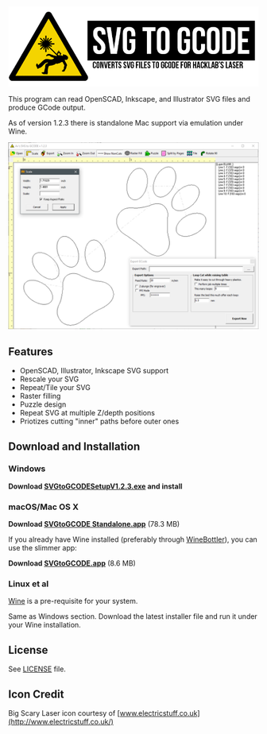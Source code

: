 ![Converts SVG files to GCODE for Hacklab's laser](_graphics/logo.png)

This program can read OpenSCAD, Inkscape, and Illustrator SVG files and produce GCode output.

As of version 1.2.3 there is standalone Mac support via emulation under Wine.

![](_graphics/screenshot2.png)

## Features

* OpenSCAD, Illustrator, Inkscape SVG support
* Rescale your SVG
* Repeat/Tile your SVG
* Raster filling
* Puzzle design
* Repeat SVG at multiple Z/depth positions
* Priotizes cutting "inner" paths before outer ones

## Download and Installation

### Windows

**Download [SVGtoGCODESetupV1.2.3.exe](releases/Windows/SVGtoGCODESetupV1.2.3.exe) and install**

### macOS/Mac OS X

**Download [SVGtoGCODE Standalone.app](releases/Mac/SVGtoGCODE%20Standalone.zip)** (78.3 MB)

If you already have Wine installed (preferably through [WineBottler](http://winebottler.kronenberg.org/)), you can use the slimmer app:

**Download [SVGtoGCODE.app](releases/Mac/SVGtoGCODE.zip)** (8.6 MB)

### Linux et al

[Wine](https://www.winehq.org/) is a pre-requisite for your system.

Same as Windows section. Download the latest installer file and run it under your Wine installation.

## License

See [LICENSE](LICENSE) file.

## Icon Credit

Big Scary Laser icon courtesy of [www.electricstuff.co.uk](http://www.electricstuff.co.uk/)
